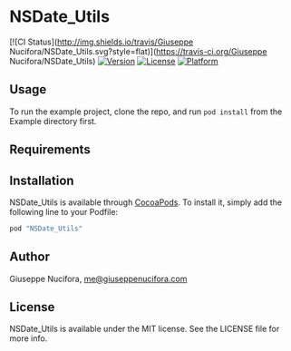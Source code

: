 # NSDate_Utils

[![CI Status](http://img.shields.io/travis/Giuseppe Nucifora/NSDate_Utils.svg?style=flat)](https://travis-ci.org/Giuseppe Nucifora/NSDate_Utils)
[![Version](https://img.shields.io/cocoapods/v/NSDate_Utils.svg?style=flat)](http://cocoapods.org/pods/NSDate_Utils)
[![License](https://img.shields.io/cocoapods/l/NSDate_Utils.svg?style=flat)](http://cocoapods.org/pods/NSDate_Utils)
[![Platform](https://img.shields.io/cocoapods/p/NSDate_Utils.svg?style=flat)](http://cocoapods.org/pods/NSDate_Utils)

## Usage

To run the example project, clone the repo, and run `pod install` from the Example directory first.

## Requirements

## Installation

NSDate_Utils is available through [CocoaPods](http://cocoapods.org). To install
it, simply add the following line to your Podfile:

```ruby
pod "NSDate_Utils"
```

## Author

Giuseppe Nucifora, me@giuseppenucifora.com

## License

NSDate_Utils is available under the MIT license. See the LICENSE file for more info.
